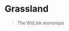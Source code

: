 <!-- WARNING: MACHINE GENERATED FILE, DO NOT EDIT!!! -->
<!-- To generate this file run `just generate-indices` at `/projects/documentation/` in the monorepo -->

# Grassland
> The WiiLink monorepo